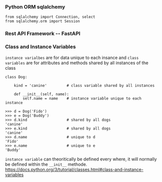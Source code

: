 ### Python ORM sqlalchemy
```
from sqlalchemy import Connection, select
from sqlalchemy.orm import Session
```

### Rest API Framework -- FastAPI 

### Class and Instance Variables
`instance varialbes` are for data unique to each insance and `class variables` are for attributes
and methods shared by all instances of the class
```
class Dog:

    kind = 'canine'         # class variable shared by all instances

    def __init__(self, name):
        self.name = name    # instance variable unique to each instance

>>> d = Dog('Fido')
>>> e = Dog('Buddy')
>>> d.kind                  # shared by all dogs
'canine'
>>> e.kind                  # shared by all dogs
'canine'
>>> d.name                  # unique to d
'Fido'
>>> e.name                  # unique to e
'Buddy'
```
`instance variable` can theoritically be defined every where, it will normally be defined within the `__init__` methode.
https://docs.python.org/3/tutorial/classes.html#class-and-instance-variables

